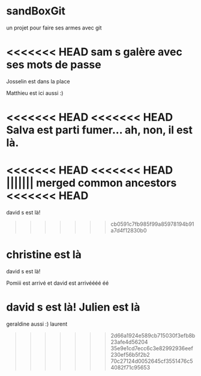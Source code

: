 ﻿# sandBoxGit
un projet pour faire ses armes avec git

<<<<<<< HEAD
sam s galère avec ses mots de passe
=======
Josselin est dans la place

Matthieu est ici aussi :)

<<<<<<< HEAD
<<<<<<< HEAD
Salva est parti fumer... ah, non, il est là.
=======
<<<<<<< HEAD
<<<<<<< HEAD
||||||| merged common ancestors
<<<<<<< HEAD
=======
david s est là!
>>>>>>> cb0591c7fb985f99a85978194b91a7d4f12830b0

christine est là
=======
david s est là!

Pomiii est arrivé
et david est arrivéééé éé

<g>david s est là!</g>
Julien est là
=======
geraldine aussi :)
 laurent
>>>>>>> 2d66a1924e589cb715030f3efb8b23afe4d56204
>>>>>>> 35e9e1cd7ecc6c3e82992936eef230ef56b5f2b2
>>>>>>> 70c27124d0052645cf3551476c54082f71c95653
